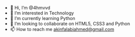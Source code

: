 - 👋 Hi, I’m @4hmvvd
- 👀 I’m interested in Technology
- 🌱 I’m currently learning Python
- 💞️ I’m looking to collaborate on HTML5, CSS3 and Python
- 📫 How to reach me akinfalabiahmed@gmail.com



<!---
4hmvvd/4hmvvd is a ✨ special ✨ repository because its `README.md` (this file) appears on your GitHub profile.
You can click the Preview link to take a look at your changes.
I'm still trying to get a hang of this
--->
